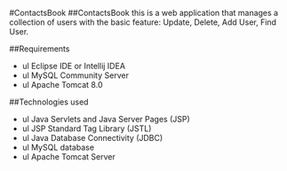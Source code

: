 #ContactsBook
##ContactsBook this is a web application that manages a collection of users with the basic feature: Update, Delete, Add User, Find User.

##Requirements

* ul Eclipse IDE or Intellij IDEA
* ul MySQL Community Server
* ul Apache Tomcat 8.0
  
##Technologies used

* ul Java Servlets and Java Server Pages (JSP)
* ul JSP Standard Tag Library (JSTL)
* ul Java Database Connectivity (JDBC)
* ul MySQL database
* ul Apache Tomcat Server
